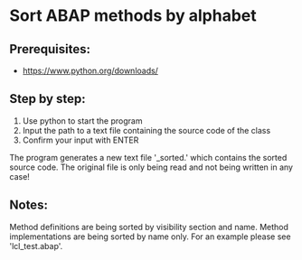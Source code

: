 # Sort ABAP methods by alphabet

## Prerequisites:
* https://www.python.org/downloads/

## Step by step:
1. Use python to start the program
2. Input the path to a text file containing the source code of the class
3. Confirm your input with ENTER

The program generates a new text file '<filename>_sorted.<extension>' which contains the sorted source code.
The original file is only being read and not being written in any case!

## Notes:
Method definitions are being sorted by visibility section and name.
Method implementations are being sorted by name only.
For an example please see 'lcl_test.abap'.
